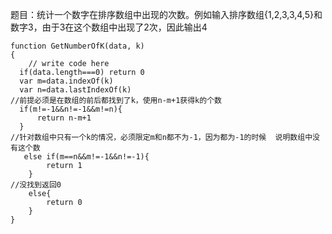 题目：统计一个数字在排序数组中出现的次数。例如输入排序数组{1,2,3,3,4,5}和数字3，由于3在这个数组中出现了2次，因此输出4
```
function GetNumberOfK(data, k)
{
    // write code here
  if(data.length===0) return 0
  var m=data.indexOf(k)
  var n=data.lastIndexOf(k)
//前提必须是在数组的前后都找到了k，使用n-m+1获得k的个数
  if(m!=-1&&n!=-1&&m!=n){
      return n-m+1
  }
//针对数组中只有一个k的情况，必须限定m和n都不为-1，因为都为-1的时候  说明数组中没有这个数
   else if(m==n&&m!=-1&&n!=-1){
        return 1
    }
//没找到返回0
    else{
        return 0
    }
}
```
